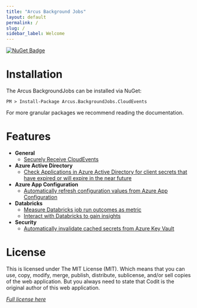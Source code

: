 ```yaml
---
title: "Arcus Background Jobs"
layout: default
permalink: /
slug: /
sidebar_label: Welcome
---
```


[![NuGet Badge](https://buildstats.info/nuget/Arcus.BackgroundJobs.CloudEvents?includePreReleases=true)](https://www.nuget.org/packages/Arcus.BackgroundJobs.CloudEvents/)

# Installation

The Arcus BackgroundJobs can be installed via NuGet:

```shell
PM > Install-Package Arcus.BackgroundJobs.CloudEvents
```

For more granular packages we recommend reading the documentation.

# Features

- **General**
    - [Securely Receive CloudEvents](./02-Features/01-General/receive-cloudevents-job)
- **Azure Active Directory**
    - [Check Applications in Azure Active Directory for client secrets that have expired or will expire in the near future](./02-Features/04-AzureActiveDirectory/client-secret-expiration-job.md/client-secret-expiration-job)
- **Azure App Configuration**
    - [Automatically refresh configuration values from Azure App Configuration](./02-Features/05-AzureAppConfiguration/auto-refresh-app-configuration.md)
- **Databricks**
    - [Measure Databricks job run outcomes as metric](./02-Features/03-Databricks/job-metrics.md)
    - [Interact with Databricks to gain insights](./02-Features/03-Databricks/gain-insights.md)
- **Security**
    - [Automatically invalidate cached secrets from Azure Key Vault](./02-Features/02-Security/auto-invalidate-secrets.md)

# License
This is licensed under The MIT License (MIT). Which means that you can use, copy, modify, merge, publish, distribute, sublicense, and/or sell copies of the web application. But you always need to state that Codit is the original author of this web application.

*[Full license here](https://github.com/arcus-azure/arcus.backgroundjobs/blob/master/LICENSE)*
